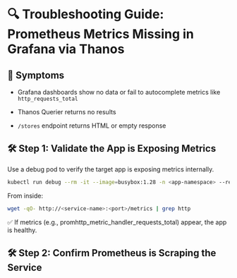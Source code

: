 # 🔍 Troubleshooting Guide: Prometheus Metrics Missing in Grafana via Thanos

## 🎯 Symptoms

- Grafana dashboards show no data or fail to autocomplete metrics like `http_requests_total`

- Thanos Querier returns no results

- `/stores` endpoint returns HTML or empty response

## 🛠 Step 1: Validate the App is Exposing Metrics

Use a debug pod to verify the target app is exposing metrics internally.

```bash
kubectl run debug --rm -it --image=busybox:1.28 -n <app-namespace> --restart=Never -- sh
```

From inside:
```bash
wget -qO- http://<service-name>:<port>/metrics | grep http
```

✅ If metrics (e.g., promhttp_metric_handler_requests_total) appear, the app is healthy.

## 🛠 Step 2: Confirm Prometheus is Scraping the Service

